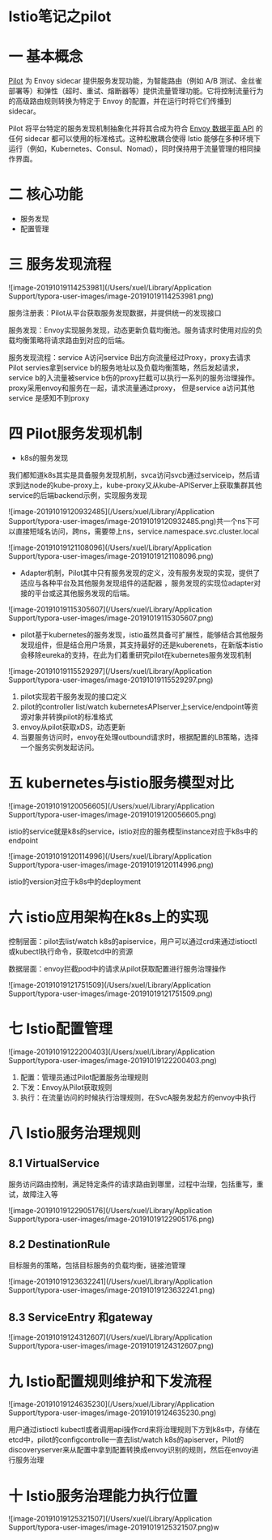 # Istio笔记之pilot

# 一 基本概念

[Pilot](https://istio.io/zh/docs/concepts/traffic-management/#pilot-和-envoy) 为 Envoy sidecar 提供服务发现功能，为智能路由（例如 A/B 测试、金丝雀部署等）和弹性（超时、重试、熔断器等）提供流量管理功能。它将控制流量行为的高级路由规则转换为特定于 Envoy 的配置，并在运行时将它们传播到 sidecar。

Pilot 将平台特定的服务发现机制抽象化并将其合成为符合 [Envoy 数据平面 API](https://github.com/envoyproxy/data-plane-api) 的任何 sidecar 都可以使用的标准格式。这种松散耦合使得 Istio 能够在多种环境下运行（例如，Kubernetes、Consul、Nomad），同时保持用于流量管理的相同操作界面。

# 二 核心功能

* 服务发现
* 配置管理

# 三 服务发现流程

![image-20191019114253981](/Users/xuel/Library/Application Support/typora-user-images/image-20191019114253981.png)

服务注册表：Pilot从平台获取服务发现数据，并提供统一的发现接口

服务发现：Envoy实现服务发现，动态更新负载均衡池。服务请求时使用对应的负载均衡策略将请求路由到对应的后端。

服务发现流程：service A访问service B出方向流量经过Proxy，proxy去请求Pilot servies拿到service b的服务地址以及负载均衡策略，然后发起请求，service b的入流量被service b伤的proxy拦截可以执行一系列的服务治理操作。proxy采用envoy和服务在一起，请求流量通过proxy， 但是service a访问其他service 是感知不到proxy



# 四 Pilot服务发现机制

* k8s的服务发现

我们都知道k8s其实是具备服务发现机制，svca访问svcb通过serviceip，然后请求到达node的kube-proxy上，kube-proxy又从kube-APIServer上获取集群其他service的后端backend示例，实现服务发现

![image-20191019120932485](/Users/xuel/Library/Application Support/typora-user-images/image-20191019120932485.png)共一个ns下可以直接短域名访问，跨ns，需要带上ns，service.namespace.svc.cluster.local

![image-20191019121108096](/Users/xuel/Library/Application Support/typora-user-images/image-20191019121108096.png)

* Adapter机制，Pilot其中只有服务发现的定义，没有服务发现的实现，提供了适应与各种平台及其他服务发现组件的适配器 ，服务发现的实现位adapter对接的平台或这其他服务发现的后端。

![image-20191019115305607](/Users/xuel/Library/Application Support/typora-user-images/image-20191019115305607.png)

* pilot基于kubernetes的服务发现，istio虽然具备可扩展性，能够结合其他服务发现组件，但是结合用户场景，其支持最好的还是kuberenets，在新版本istio会移除eureka的支持，在此为们着重研究pilot在kubernetes服务发现机制

![image-20191019115529297](/Users/xuel/Library/Application Support/typora-user-images/image-20191019115529297.png)

1. pilot实现若干服务发现的接口定义
2. pilot的controller list/watch kubernetesAPIserver上service/endpoint等资源对象并转换pilot的标准格式
3. envoy从pilot获取xDS，动态更新
4. 当要服务访问时，envoy在处理outbound请求时，根据配置的LB策略，选择一个服务实例发起访问。

# 五 kubernetes与istio服务模型对比

![image-20191019120056605](/Users/xuel/Library/Application Support/typora-user-images/image-20191019120056605.png)

istio的service就是k8s的service，istio对应的服务模型instance对应于k8s中的endpoint



![image-20191019120114996](/Users/xuel/Library/Application Support/typora-user-images/image-20191019120114996.png)

istio的version对应于k8s中的deployment

# 六 istio应用架构在k8s上的实现

控制层面：pilot去list/watch k8s的apiservice，用户可以通过crd来通过istioctl或kubectl执行命令，获取etcd中的资源

数据层面：envoy拦截pod中的请求从pilot获取配置进行服务治理操作

![image-20191019121751509](/Users/xuel/Library/Application Support/typora-user-images/image-20191019121751509.png)

# 七 Istio配置管理

![image-20191019122200403](/Users/xuel/Library/Application Support/typora-user-images/image-20191019122200403.png)

1. 配置：管理员通过Pilot配置服务治理规则
2. 下发：Envoy从Pilot获取规则
3. 执行：在流量访问的时候执行治理规则，在SvcA服务发起方的envoy中执行

# 八 Istio服务治理规则

## 8.1 VirtualService

服务访问路由控制，满足特定条件的请求路由到哪里，过程中治理，包括重写，重试，故障注入等

![image-20191019122905176](/Users/xuel/Library/Application Support/typora-user-images/image-20191019122905176.png)

## 8.2 DestinationRule

目标服务的策略，包括目标服务的负载均衡，链接池管理

![image-20191019123632241](/Users/xuel/Library/Application Support/typora-user-images/image-20191019123632241.png)

## 8.3 ServiceEntry 和gateway

![image-20191019124312607](/Users/xuel/Library/Application Support/typora-user-images/image-20191019124312607.png)

# 九 Istio配置规则维护和下发流程

![image-20191019124635230](/Users/xuel/Library/Application Support/typora-user-images/image-20191019124635230.png)

用户通过istioctl kubectl或者调用api操作crd来将治理规则下方到k8s中，存储在etcd中，pilot的configcontrolle一直去list/watch k8s的apiserver，Pilot的discoveryserver来从配置中拿到配置转换成envoy识别的规则，然后在envoy进行服务治理

# 十 Istio服务治理能力执行位置

![image-20191019125321507](/Users/xuel/Library/Application Support/typora-user-images/image-20191019125321507.png)w